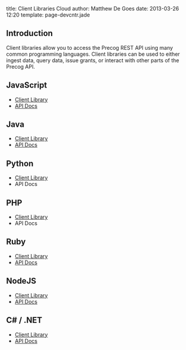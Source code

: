 title: Client Libraries
Cloud author: Matthew De Goes 
date: 2013-03-26 12:20 
template: page-devcntr.jade

## Introduction

Client libraries allow you to access the Precog REST API using many common programming languages. Client libraries can be used to either ingest data, query data, issue grants, or interact with other parts of the Precog API.

## JavaScript

  * [Client Library](https://github.com/precog/precog_js_client)
  * [API Docs](/apidocs/js/)

## Java

  * [Client Library](https://github.com/precog/precog_java_client)
  * [API Docs](/apidocs/java/)

## Python

  * [Client Library](https://github.com/precog/precog_python_client)
  * API Docs

## PHP

  * [Client Library](https://github.com/precog/precog_php_client)
  * API Docs

## Ruby

  * [Client Library](https://github.com/precog/precog_ruby_client)
  * [API Docs](/apidocs/ruby/)

## NodeJS

  * [Client Library](https://github.com/precog/precog_js_client)
  * [API Docs](/apidocs/js/)

## C# / .NET

  * [Client Library](https://github.com/precog/precog_dotnet_client)
  * [API Docs](/apidocs/dotnet/)
